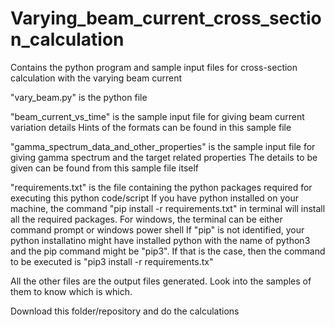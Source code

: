 # Varying_beam_current_cross_section_calculation
Contains the python program and sample input files for cross-section calculation with the varying beam current 

"vary_beam.py" is the python file

"beam_current_vs_time" is the sample input file for giving beam current variation details
Hints of the formats can be found in this sample file

"gamma_spectrum_data_and_other_properties" is the sample input file for giving gamma spectrum and the target related properties
The details to be given can be found from this sample file itself

"requirements.txt" is the file containing the python packages required for executing this python code/script
If you have python installed on your machine, the command "pip install -r requirements.txt" in terminal will install all the required packages.
For windows, the terminal can be either command prompt or windows power shell
If "pip" is not identified, your python installatino might have installed python with the name of python3 and the pip command might be "pip3".
If that is the case, then the command to be executed is "pip3 install -r requirements.tx"

All the other files are the output files generated.
Look into the samples of them to know which is which.

Download this folder/repository and do the calculations
